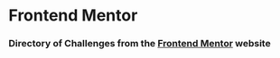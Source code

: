 # Frontend Mentor
### Directory of Challenges from the [Frontend Mentor](https://www.frontendmentor.io) website 
